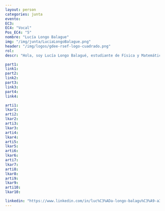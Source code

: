 ```yaml
---
layout: person
categories: junta
evento: 
EC3: 
EC4: "Vocal"
Pos_EC4: "5"
nombre: "Lucía Longo Balague"
img: "/img/junta/LuciaLongoBalague.png"
header: "/img/logos/gdee-rsef-logo-cuadrado.png"
rol: 
descr: "Hola, soy Lucía Longo Balagué, estudiante de Física y Matemáticas en la Universidad de Oviedo. Como Vocal del Grupo de Estudiantes voy involucrarme en materia de RRPP y redes sociales. Sé que podría aportar un gran número de cosas buenas, como hacer un cambio más actual de imagen en redes sociales para así llegar a todos los usuarios posibles."

part1: 
link1: 
part2: 
link2: 
part3:
link3:
part4:
link4:

arti1:
lkar1: 
arti2:
lkar2:
arti3:
lkar3:
arti4:
lkar4:
arti5:
lkar5: 
arti6:
lkar6:
arti7:
lkar7: 
arti8:
lkar8:
arti9:
lkar9:
arti10:
lkar10:

linkedin: "https://www.linkedin.com/in/luc%C3%ADa-longo-balagu%C3%A9-a37121271/"
---
```

